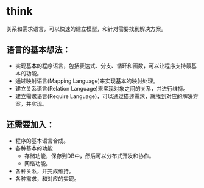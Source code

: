 # think
关系和需求语言，可以快速的建立模型，和针对需要找到解决方案。

## 语言的基本想法：
* 实现基本的程序语言，包括表达式、分支、循环和函数，可以让程序支持最基本的功能。
* 通过映射语言(Mapping Language)来实现基本的映射处理。
* 建立关系语言(Relation Language)来实现对象之间的关系，并进行维持。
* 建立需求语言(Require Language)，可以通过描述需求，就找到对应的解决方案，并实现。

## 还需要加入：
* 程序的基本语言合成。
* 各种基本的功能
  * 存储功能，保存到DB中，然后可以分布式开发和协作。
  * 网络功能。
* 各种关系，并完成维持。
* 各种需求，和对应的实现。

